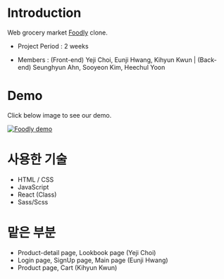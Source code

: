 # Introduction

Web grocery market [Foodly](https://foodly-store.myshopify.com/) clone.

+ Project Period : 2 weeks

+ Members        : (Front-end) Yeji Choi, Eunji Hwang, Kihyun Kwun | (Back-end) Seunghyun Ahn, Sooyeon Kim, Heechul Yoon

# Demo

Click below image to see our demo.

[![Foodly demo](https://i.ibb.co/DbfDptM/Screen-Shot-2020-03-17-at-8-46-32-PM.png=200x)](https://www.youtube.com/watch?v=1K8aV-KZMQw&feature=youtu.be)


# 사용한 기술
+ HTML / CSS
+ JavaScript
+ React (Class)
+ Sass/Scss

# 맡은 부분
+ Product-detail page, Lookbook page (Yeji Choi)
+ Login page, SignUp page, Main page (Eunji Hwang)
+ Product page, Cart (Kihyun Kwun)

